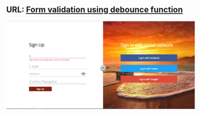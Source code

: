 ## URL: [Form validation using debounce function](https://pezemiwe.github.io/Form-validation-2/)

<img src="./images/Form.png">